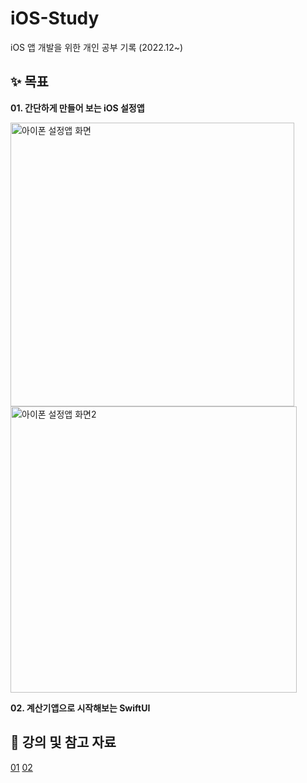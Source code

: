 # iOS-Study
iOS 앱 개발을 위한 개인 공부 기록 (2022.12~)
## ✨ 목표
**01. 간단하게 만들어 보는 iOS 설정앱**

<img width="454" alt="아이폰 설정앱 화면" src="https://user-images.githubusercontent.com/69234788/208295961-e9ee2b49-ed26-4e4b-a3ee-3e280f699e6d.png"><img width="458" alt="아이폰 설정앱 화면2" src="https://user-images.githubusercontent.com/69234788/208295965-20ca0dcd-17c7-4316-9e3b-581fac2e00a8.png">

**02. 계산기앱으로 시작해보는 SwiftUI**

## 🔗 강의 및 참고 자료
[01](https://inf.run/2v1u)
[02](https://inf.run/Cbra)
